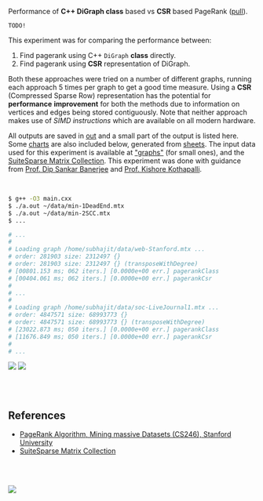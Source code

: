 Performance of **C++ DiGraph class** based vs **CSR** based PageRank ([pull]).

`TODO!`

This experiment was for comparing the performance between:
1. Find pagerank using C++ `DiGraph` **class** directly.
2. Find pagerank using **CSR** representation of DiGraph.

Both these approaches were tried on a number of different graphs, running
each approach 5 times per graph to get a good time measure. Using a **CSR**
(Compressed Sparse Row) representation has the potential for **performance**
**improvement** for both the methods due to information on vertices and edges
being stored contiguously. Note that neither approach makes use of *SIMD*
*instructions* which are available on all modern hardware.

All outputs are saved in [out](out/) and a small part of the output is listed
here. Some [charts] are also included below, generated from [sheets]. The input
data used for this experiment is available at ["graphs"] (for small ones), and
the [SuiteSparse Matrix Collection]. This experiment was done with guidance
from [Prof. Dip Sankar Banerjee] and [Prof. Kishore Kothapalli].

<br>

```bash
$ g++ -O3 main.cxx
$ ./a.out ~/data/min-1DeadEnd.mtx
$ ./a.out ~/data/min-2SCC.mtx
$ ...

# ...
#
# Loading graph /home/subhajit/data/web-Stanford.mtx ...
# order: 281903 size: 2312497 {}
# order: 281903 size: 2312497 {} (transposeWithDegree)
# [00801.153 ms; 062 iters.] [0.0000e+00 err.] pagerankClass
# [00404.061 ms; 062 iters.] [0.0000e+00 err.] pagerankCsr
#
# ...
#
# Loading graph /home/subhajit/data/soc-LiveJournal1.mtx ...
# order: 4847571 size: 68993773 {}
# order: 4847571 size: 68993773 {} (transposeWithDegree)
# [23022.873 ms; 050 iters.] [0.0000e+00 err.] pagerankClass
# [11676.849 ms; 050 iters.] [0.0000e+00 err.] pagerankCsr
#
# ...
```

[![](https://i.imgur.com/pZnaYdR.png)][sheets]
[![](https://i.imgur.com/xEV1x06.png)][sheets]

<br>
<br>


## References

- [PageRank Algorithm, Mining massive Datasets (CS246), Stanford University](https://www.youtube.com/watch?v=ke9g8hB0MEo)
- [SuiteSparse Matrix Collection]

<br>
<br>

[![](https://i.imgur.com/MwsC9Av.jpg)](https://www.youtube.com/watch?v=GRvZnN0iiwo)

[Prof. Dip Sankar Banerjee]: https://sites.google.com/site/dipsankarban/
[Prof. Kishore Kothapalli]: https://cstar.iiit.ac.in/~kkishore/
[SuiteSparse Matrix Collection]: https://suitesparse-collection-website.herokuapp.com
["graphs"]: https://github.com/puzzlef/graphs
[pull]: https://github.com/puzzlef/pagerank-push-vs-pull
[charts]: https://photos.app.goo.gl/6YFy7DhgBLhsX3HC9
[sheets]: https://docs.google.com/spreadsheets/d/1W3I60JMLTfzR64GzEWJx6Kzp9R9AaiQLepHE3JqGWeM/edit?usp=sharing
